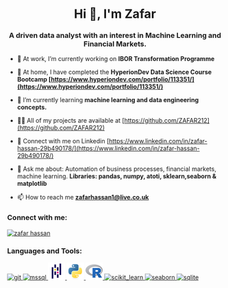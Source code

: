 <h1 align="center">Hi 👋, I'm Zafar</h1>
<h3 align="center">A driven data analyst with an interest in Machine Learning and Financial Markets.</h3>

- 💼 At work, I’m currently working on **IBOR Transformation Programme**

- 🔭 At home, I have completed the **HyperionDev Data Science Course Bootcamp [https://www.hyperiondev.com/portfolio/113351/](https://www.hyperiondev.com/portfolio/113351/)**

- 🌱 I’m currently learning **machine learning and data engineering concepts.**

- 👨‍💻 All of my projects are available at [https://github.com/ZAFAR212](https://github.com/ZAFAR212)

- 📝 Connect with me on Linkedin [https://www.linkedin.com/in/zafar-hassan-29b490178/](https://www.linkedin.com/in/zafar-hassan-29b490178/)

- 💬 Ask me about: Automation of business processes, financial markets, machine learning. **Libraries: pandas, numpy, atoti, sklearn,seaborn & matplotlib**

- 📫 How to reach me **zafarhassan1@live.co.uk**

<h3 align="left">Connect with me:</h3>
<p align="left">
<a href="https://linkedin.com/in/zafar hassan" target="blank"><img align="center" src="https://raw.githubusercontent.com/rahuldkjain/github-profile-readme-generator/master/src/images/icons/Social/linked-in-alt.svg" alt="zafar hassan" height="30" width="40" /></a>
</p>

<h3 align="left">Languages and Tools:</h3>
<p align="left"> <a href="https://git-scm.com/" target="_blank" rel="noreferrer"> <img src="https://www.vectorlogo.zone/logos/git-scm/git-scm-icon.svg" alt="git" width="40" height="40"/> </a> <a href="https://www.microsoft.com/en-us/sql-server" target="_blank" rel="noreferrer"> <img src="https://www.svgrepo.com/show/303229/microsoft-sql-server-logo.svg" alt="mssql" width="40" height="40"/> </a> <a href="https://pandas.pydata.org/" target="_blank" rel="noreferrer"> <img src="https://raw.githubusercontent.com/devicons/devicon/2ae2a900d2f041da66e950e4d48052658d850630/icons/pandas/pandas-original.svg" alt="pandas" width="40" height="40"/> </a> <a href="https://www.python.org" target="_blank" rel="noreferrer"> <img src="https://raw.githubusercontent.com/devicons/devicon/master/icons/python/python-original.svg" alt="python" width="40" height="40"/> </a> <a href="https://www.r-project.org/" target="_blank" rel="noreferrer"> <img src="https://raw.githubusercontent.com/devicons/devicon/1119b9f84c0290e0f0b38982099a2bd027a48bf1/icons/r/r-original.svg" alt="python" width="40" height="40"/> </a> <a href="https://scikit-learn.org/" target="_blank" rel="noreferrer"> <img src="https://upload.wikimedia.org/wikipedia/commons/0/05/Scikit_learn_logo_small.svg" alt="scikit_learn" width="40" height="40"/> </a> <a href="https://seaborn.pydata.org/" target="_blank" rel="noreferrer"> <img src="https://seaborn.pydata.org/_images/logo-mark-lightbg.svg" alt="seaborn" width="40" height="40"/> </a> <a href="https://www.sqlite.org/" target="_blank" rel="noreferrer"> <img src="https://www.vectorlogo.zone/logos/sqlite/sqlite-icon.svg" alt="sqlite" width="40" height="40"/> </a> </p>
